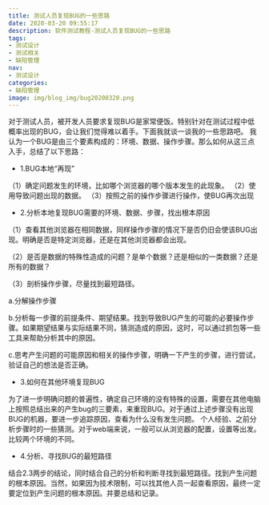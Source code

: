 ```yaml
---
title: 测试人员复现BUG的一些思路
date: 2020-03-20 09:55:17
description: 软件测试教程-测试人员复现BUG的一些思路
tags:
- 测试设计
- 测试相关
- 缺陷管理
nav:
- 测试设计
categories:
- 缺陷管理
image: img/blog_img/bug20200320.png
---
```

对于测试人员，被开发人员要求复现BUG是家常便饭。特别针对在测试过程中低概率出现的BUG，会让我们觉得难以着手。下面我就谈一谈我的一些思路吧。
我认为一个BUG是由三个要素构成的：环境、数据、操作步骤。那么如何从这三点入手，总结了以下思路：

- 1.BUG本地“再现”

（1）确定问题发生的环境，比如哪个浏览器的哪个版本发生的此现象。
（2）使用导致问题出现的数据。
（3）按照之前的操作步骤进行操作，使BUG再次出现

- 2.分析本地复现BUG需要的环境、数据、步骤，找出根本原因

（1）查看其他浏览器在相同数据，同样操作步骤的情况下是否仍旧会使该BUG出现。明确是否是特定浏览器，还是在其他浏览器都会出现。

（2）是否是数据的特殊性造成的问题？是单个数据？还是相似的一类数据？还是所有的数据？

（3）剖析操作步骤，尽量找到最短路径。

a.分解操作步骤

b.分析每一步骤的前提条件、期望结果。找到导致BUG产生的可能的必要操作步骤。如果期望结果与实际结果不同，猜测造成的原因，这时，可以通过抓包等一些工具来帮助分析其中的原因。

c.思考产生问题的可能原因和相关的操作步骤，明确一下产生的步骤，进行尝试，验证自己的想法是否正确。

- 3.如何在其他环境复现BUG

为了进一步明确问题的普遍性，确定自己环境的没有特殊的设置，需要在其他电脑上按照总结出来的产生bug的三要素，来重现BUG。对于通过上述步骤没有出现BUG的机器，要进一步追踪原因，查看为什么没有发生问题。
个人经验、之前分析步骤时的一些猜测。对于web端来说，一般可以从浏览器的配置，设置等出发。比较两个环境的不同。

- 4.分析、寻找BUG的最短路径

结合2.3两步的结论，同时结合自己的分析和判断寻找到最短路径。找到产生问题的根本原因。当然，如果因为技术限制，可以找其他人员一起查看原因，最终一定要定位到产生问题的根本原因。并要总结和记录。